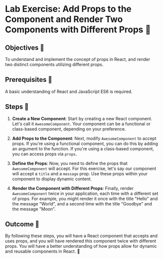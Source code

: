 # Lab Exercise: Add Props to the Component and Render Two Components with Different Props 🚀

## Objectives 🎯
To understand and implement the concept of props in React, and render two distinct components utilizing different props.

## Prerequisites 🧩
A basic understanding of React and JavaScript ES6 is required.

## Steps 📝

1. **Create a New Component**: Start by creating a new React component. Let's call it `AwesomeComponent`. Your component can be a functional or class-based component, depending on your preference.

2. **Add Props to the Component**: Next, modify `AwesomeComponent` to accept props. If you're using a functional component, you can do this by adding an argument to the function. If you're using a class-based component, you can access props via `props`.

3. **Define the Props**: Now, you need to define the props that `AwesomeComponent` will accept. For this exercise, let's say our component will accept a `title` and a `message` prop. Use these props within your component to display dynamic content.

4. **Render the Component with Different Props**: Finally, render `AwesomeComponent` twice in your application, each time with a different set of props. For example, you might render it once with the title "Hello" and the message "World", and a second time with the title "Goodbye" and the message "Moon".

## Outcome 🏁
By following these steps, you will have a React component that accepts and uses props, and you will have rendered this component twice with different props. You will have a better understanding of how props allow for dynamic and reusable components in React. 🌟
